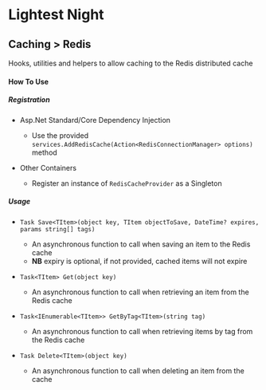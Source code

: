 # Lightest Night
## Caching > Redis

Hooks, utilities and helpers to allow caching to the Redis distributed cache

#### How To Use
##### Registration
* Asp.Net Standard/Core Dependency Injection
  * Use the provided `services.AddRedisCache(Action<RedisConnectionManager> options)` method
  
* Other Containers
  * Register an instance of `RedisCacheProvider` as a Singleton

##### Usage
* `Task Save<TItem>(object key, TItem objectToSave, DateTime? expires, params string[] tags)`
  * An asynchronous function to call when saving an item to the Redis cache
  * **NB** expiry is optional, if not provided, cached items will not expire
  
* `Task<TItem> Get(object key)`
  * An asynchronous function to call when retrieving an item from the Redis cache
  
* `Task<IEnumerable<TItem>> GetByTag<TItem>(string tag)`
  * An asynchronous function to call when retrieving items by tag from the Redis cache
  
* `Task Delete<TItem>(object key)`
  * An asynchronous function to call when deleting an item from the cache  